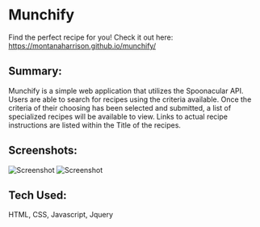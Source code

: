 # Munchify
Find the perfect recipe for you! 
Check it out here: https://montanaharrison.github.io/munchify/

## Summary:
Munchify is a simple web application that utilizes the Spoonacular API.
Users are able to search for recipes using the criteria available. 
Once the criteria of their choosing has been selected and submitted, a list of specialized recipes will be available to view. 
Links to actual recipe instructions are listed within the Title of the recipes.

## Screenshots:
![Screenshot](https://github.com/MontanaHarrison/apiHack-capstone/blob/master/screenshot1.png)
![Screenshot](https://github.com/MontanaHarrison/apiHack-capstone/blob/master/screenshot2.png)

## Tech Used:
HTML, CSS, Javascript, Jquery
